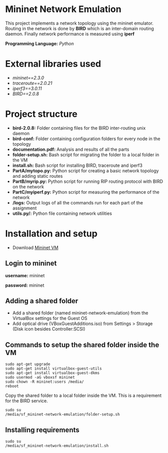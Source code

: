 # Mininet Network Emulation

This project implements a network topology using the mininet emulator. 
Routing in the network is done by **BIRD** which is an inter-domain routing daemon.
Finally network performance is measured using **iperf**

**Programming Language:** *Python*

# External libraries used

- *mininet==2.3.0*
- *traceroute==2.0.21*
- *iperf3==3.0.11*
- *BIRD==2.0.8*

# Project structure

- **bird-2.0.8:** Folder containing files for the BIRD inter-routing unix daemon 
- **bird-conf:** Folder containing configuration folders for every node in the topology
- **documentation.pdf:** Analysis and results of all the parts
- **folder-setup.sh:** Bash script for migrating the folder to a local folder in the VM
- **install.sh:** Bash script for installing BIRD, traceroute and iperf3
- **PartA/mytopo.py:** Python script for creating a basic network topology and adding static routes
- **PartB/myrip.py:** Python script for running RIP routing protocol with BIRD on the network 
- **PartC/myiperf.py:** Python script for measuring the performance of the network
- **/logs:** Output logs of all the commands run for each part of the assignment 
- **utils.py/:** Python file containing network utilities

# Installation and setup

- Download [Mininet VM](http://mininet.org/download/)

## Login to mininet 

**username:** mininet

**password:** mininet

## Adding a shared folder

- Add a shared folder (named mininet-network-emulation) from the VirtualBox settings for the Guest OS
- Add optical drive (VBoxGuestAdditions.iso) from Settings > Storage (Disk icon besides Controller:SCSI)

## Commands to setup the shared folder inside the VM
```
sudo apt-get upgrade
sudo apt-get install virtualbox-guest-utils
sudo apt-get install virtualbox-guest-dkms
sudo usermod -aG vboxsf mininet
sudo chown -R mininet:users /media/
reboot
```

Copy the shared folder to a local folder inside the VM. This is a requirement for the BIRD service.

```
sudo su
/media/sf_mininet-network-emulation/folder-setup.sh
```

## Installing requirements

```
sudo su
/media/sf_mininet-network-emulation/install.sh
``` 


